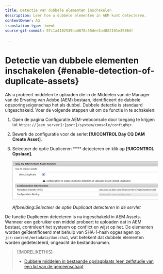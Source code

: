 ```yaml
---
title: Detectie van dubbele elementen inschakelen
description: Leer hoe u dubbele elementen in AEM kunt detecteren.
contentOwner: AG
translation-type: tm+mt
source-git-commit: 07c1a4102539ba4678c55dee3a4882101e39864f

---
```



# Detectie van dubbele elementen inschakelen {#enable-detection-of-duplicate-assets}

Als u probeert middelen te uploaden die in de Middelen van de Manager van de Ervaring van Adobe (AEM) bestaan, identificeert de dubbele opsporingseigenschap het als dubbel. Dubbele detectie is standaard uitgeschakeld. Voer de volgende stappen uit om de functie in te schakelen:

1. Open de pagina Configuratie AEM-webconsole door toegang te krijgen tot `https://[aem_server]:[port]/system/console/configMgr`.
1. Bewerk de configuratie voor de serlet **[!UICONTROL Day CQ DAM Create Asset]**.
1. Selecteer de optie Dupliceren **** detecteren en klik op **[!UICONTROL Opslaan]**.

   ![Selecteer de optie Duplicaat detecteren in de servlet](assets/chlimage_1-377.png)


   *Afbeelding:Selecteer de optie Duplicaat detecteren in de servlet*

De functie Dupliceren detecteren is nu ingeschakeld in AEM Assets. Wanneer een gebruiker een middel probeert te uploaden dat in AEM bestaat, controleert het systeem op conflict en wijst op het. De elementen worden geïdentificeerd met behulp van SHA-1-hash opgeslagen op `jcr:content/metadata/dam:sha1`, wat betekent dat dubbele elementen worden gedetecteerd, ongeacht de bestandsnamen.

>[!MORELIKETHIS]
>
>* [Dubbele middelen in bestaande opslagplaats (een zelfstudie van een lid van de gemeenschap)](https://experience-aem.blogspot.com/2019/06/aem-65-find-duplicate-assets-binaries-in-existing-repository.html)

